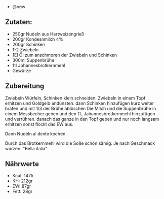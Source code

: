 - @new

## Zutaten:
- 250gr Nudeln aus Hartweizengrieß
- 200gr Kondesnmilch 4%
- 200gr Schinken
- 1-2 Zwiebeln
- 1El Öl zum anschmoren der Zwiebeln und Schinken
- 300ml Suppenbrühe
- 1tl Johannesbrotkernmehl
- Gewürze

## Zubereitung
Zwiebeln Würfeln, Schinken klein schneiden. Zwiebeln in einem Topf erhitzen und Goldgelb andünsten. dann Schinken hinzufügen kurz weiter braten und mit 1/3 der Brühe ablöschen
Die MIlch und die Suppenbrühe in einem Messbecher geben und den TL Jahannesbrotkernmehl hinzufügen und verrühren. danach das ganze in den Topf geben und nur noch langsam erhitzen sonst flockt das EW aus.

Dann Nudeln al dente kochen.

Durch das Brotkernmehl wird die Soße schön sämig. Je nach Geschmack würzen.
"Bella italia"

## Nährwerte
- Kcal: 1475
- KH: 212gr
- EW: 87gr
- Fett: 28gr

